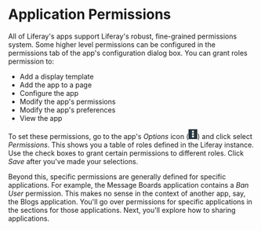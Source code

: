 # Application Permissions [](id=application-permissions)

All of Liferay's apps support Liferay's robust, fine-grained permissions
system. Some higher level permissions can be configured in the permissions tab
of the app's configuration dialog box. You can grant roles permission to:

- Add a display template
- Add the app to a page
- Configure the app
- Modify the app's permissions
- Modify the app's preferences
- View the app

To set these permissions, go to the app's *Options* icon
(![Options](../../../images/icon-options.png)) and click select *Permissions*.
This shows you a table of roles defined in the Liferay instance. Use the check
boxes to grant certain permissions to different roles. Click *Save* after you've
made your selections.

Beyond this, specific permissions are generally defined for specific
applications. For example, the Message Boards application contains a *Ban User*
permission. This makes no sense in the context of another app, say, the Blogs
application. You'll go over permissions for specific applications in the
sections for those applications. Next, you'll explore how to sharing
applications.
